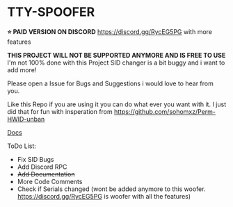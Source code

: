 # TTY-SPOOFER
**⭐️ PAID VERSION ON DISCORD**
https://discord.gg/RycEG5PG
with more features

**THIS PROJECT WILL NOT BE SUPPORTED ANYMORE AND IS FREE TO USE**
I'm not 100% done with this Project SID changer is a bit buggy and i want to add more!

Please open a Issue for Bugs and Suggestions i would love to hear from you.

Like this Repo if you are using it you can do what ever you want with it. I just did that for fun with insperation from https://github.com/sohomxz/Perm-HWID-unban

[Docs](https://github.com/SkyAlumny/TTY-SPOOFER/wiki)

ToDo List:

- Fix SID Bugs
- Add Discord RPC
-  ~~Add Documentation~~
- More Code Comments
- Check if Serials changed
(wont be added anymore to this woofer. https://discord.gg/RycEG5PG is woofer with all the features)
